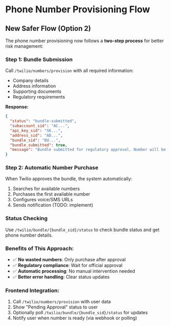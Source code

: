 # Phone Number Provisioning Flow

## New Safer Flow (Option 2)

The phone number provisioning now follows a **two-step process** for better risk management:

### **Step 1: Bundle Submission**
Call `/twilio/numbers/provision` with all required information:
- Company details
- Address information  
- Supporting documents
- Regulatory requirements

**Response:**
```json
{
  "status": "bundle-submitted",
  "subaccount_sid": "AC...",
  "api_key_sid": "SK...", 
  "address_sid": "AD...",
  "bundle_sid": "BU...",
  "bundle_submitted": true,
  "message": "Bundle submitted for regulatory approval. Number will be purchased automatically upon approval."
}
```

### **Step 2: Automatic Number Purchase**
When Twilio approves the bundle, the system automatically:
1. Searches for available numbers
2. Purchases the first available number
3. Configures voice/SMS URLs
4. Sends notification (TODO: implement)

### **Status Checking**
Use `/twilio/bundle/{bundle_sid}/status` to check bundle status and get phone number details.

### **Benefits of This Approach:**
- ✅ **No wasted numbers**: Only purchase after approval
- ✅ **Regulatory compliance**: Wait for official approval
- ✅ **Automatic processing**: No manual intervention needed
- ✅ **Better error handling**: Clear status updates

### **Frontend Integration:**
1. Call `/twilio/numbers/provision` with user data
2. Show "Pending Approval" status to user
3. Optionally poll `/twilio/bundle/{bundle_sid}/status` for updates
4. Notify user when number is ready (via webhook or polling) 